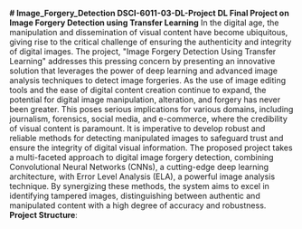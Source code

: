 **# Image_Forgery_Detection
DSCI-6011-03-DL-Project
DL Final Project on Image Forgery Detection using Transfer Learning**
In the digital age, the manipulation and dissemination of visual content have become ubiquitous, giving rise to the critical challenge of ensuring the authenticity and integrity of digital images. The project, "Image Forgery Detection Using Transfer Learning" addresses this pressing concern by presenting an innovative solution that leverages the power of deep learning and advanced image analysis techniques to detect image forgeries.
As the use of image editing tools and the ease of digital content creation continue to expand, the potential for digital image manipulation, alteration, and forgery has never been greater. This poses serious implications for various domains, including journalism, forensics, social media, and e-commerce, where the credibility of visual content is paramount. It is imperative to develop robust and reliable methods for detecting manipulated images to safeguard trust and ensure the integrity of digital visual information.
The proposed project takes a multi-faceted approach to digital image forgery detection, combining Convolutional Neural Networks (CNNs), a cutting-edge deep learning architecture, with Error Level Analysis (ELA), a powerful image analysis technique. By synergizing these methods, the system aims to excel in identifying tampered images, distinguishing between authentic and manipulated content with a high degree of accuracy and robustness.
**Project Structure**:

